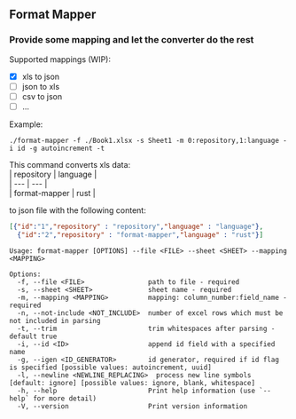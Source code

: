 ## Format Mapper
### Provide some mapping and let the converter do the rest

Supported mappings (WIP):
- [x] xls to json
- [ ] json to xls
- [ ] csv to json
- [ ] ...

Example:
```shell  
./format-mapper -f ./Book1.xlsx -s Sheet1 -m 0:repository,1:language -i id -g autoincrement -t
```  

This command converts xls data:  
| repository | language |  
| --- | --- |  
| format-mapper | rust |

to json file with the following content:
```json
[{"id":"1","repository" : "repository","language" : "language"},
  {"id":"2","repository" : "format-mapper","language" : "rust"}]
```


```text
Usage: format-mapper [OPTIONS] --file <FILE> --sheet <SHEET> --mapping <MAPPING>

Options:
  -f, --file <FILE>                path to file - required
  -s, --sheet <SHEET>              sheet name - required
  -m, --mapping <MAPPING>          mapping: column_number:field_name - required
  -n, --not-include <NOT_INCLUDE>  number of excel rows which must be not included in parsing
  -t, --trim                       trim whitespaces after parsing - default true
  -i, --id <ID>                    append id field with a specified name
  -g, --igen <ID_GENERATOR>        id generator, required if id flag is specified [possible values: autoincrement, uuid]
  -l, --newline <NEWLINE_REPLACING>  process new line symbols [default: ignore] [possible values: ignore, blank, whitespace]
  -h, --help                       Print help information (use `--help` for more detail)
  -V, --version                    Print version information
```
